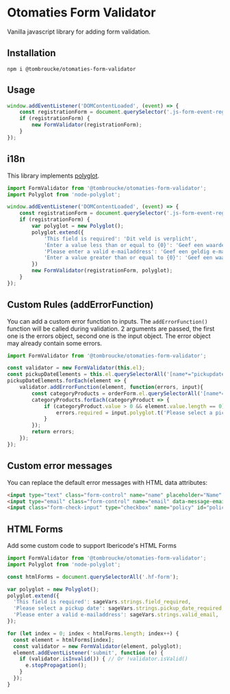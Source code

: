 # Otomaties Form Validator

Vanilla javascript library for adding form validation.

## Installation
`npm i @tombroucke/otomaties-form-validator`

## Usage

```javascript
window.addEventListener('DOMContentLoaded', (event) => {
	const registrationForm = document.querySelector('.js-form-event-registration');
	if (registrationForm) {
		new FormValidator(registrationForm);
	}
});
```

## i18n

This library implements [polyglot](https://github.com/airbnb/polyglot.js). 

```javascript
import FormValidator from '@tombroucke/otomaties-form-validator';
import Polyglot from 'node-polyglot';

window.addEventListener('DOMContentLoaded', (event) => {
	const registrationForm = document.querySelector('.js-form-event-registration');
	if (registrationForm) {
		var polyglot = new Polyglot();
		polyglot.extend({
			'This field is required': 'Dit veld is verplicht',
			'Enter a value less than or equal to {0}': 'Geef een waarde lager dan of gelijk aan {0} in',
			'Please enter a valid e-mailaddress': 'Geef een geldig e-mailadres in',
			'Enter a value greater than or equal to {0}': 'Geef een waarde hoger dan of gelijk aan {0} in',
		})
		new FormValidator(registrationForm, polyglot);
	}
});
```

## Custom Rules (addErrorFunction)

You can add a custom error function to inputs. The `addErrorFunction()` function will be called during validation. 2 arguments are passed, the first one is the errors object, second one is the input object. The error object may already contain some errors. 

```javascript
import FormValidator from '@tombroucke/otomaties-form-validator';

const validator = new FormValidator(this.el);
const pickupDateElements = this.el.querySelectorAll('[name*="pickupdates"]');
pickupDateElements.forEach(element => {
	validator.addErrorFunction(element, function(errors, input){
		const categoryProducts = orderForm.el.querySelectorAll('[name*="products"][data-category-id="' + input.el.getAttribute('data-category-id') + '"]');
		categoryProducts.forEach(categoryProduct => {
			if (categoryProduct.value > 0 && element.value.length == 0) {
				errors.required = input.polyglot.t('Please select a pickup date');
			}
		});
		return errors;
	});
});
```

## Custom error messages

You can replace the default error messages with HTML data attributes:

```html
<input type="text" class="form-control" name="name" placeholder="Name" data-message-required="Please enter your name" required>
<input type="email" class="form-control" name="email" data-message-email-format="This format seems invalid" data-message-required="Please enter your email address" placeholder="E-mailadres" required>
<input class="form-check-input" type="checkbox" name="policy" id="policy-checkbox" data-message-required="Please accept our privacy policy" required>
```

## HTML Forms

Add some custom code to support Ibericode's HTML Forms

```javascript
import FormValidator from '@tombroucke/otomaties-form-validator';
import Polyglot from 'node-polyglot';

const htmlForms = document.querySelectorAll('.hf-form');

var polyglot = new Polyglot();
polyglot.extend({
  'This field is required': sageVars.strings.field_required,
  'Please select a pickup date': sageVars.strings.pickup_date_required,
  'Please enter a valid e-mailaddress': sageVars.strings.valid_email,
});

for (let index = 0; index < htmlForms.length; index++) {
  const element = htmlForms[index];
  const validator = new FormValidator(element, polyglot);
  element.addEventListener('submit', function (e) {
    if (validator.isInvalid()) { // Or !validator.isValid()
      e.stopPropagation();
    }
  });
}
```
